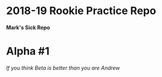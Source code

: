 # 2018-19 Rookie Practice Repo
#### Mark's Sick Repo







# Alpha #1
###### If you think Beta is better than you are Andrew